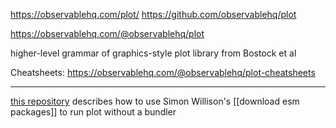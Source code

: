 https://observablehq.com/plot/
https://github.com/observablehq/plot

https://observablehq.com/@observablehq/plot

higher-level grammar of graphics-style plot library from Bostock et al

Cheatsheets: https://observablehq.com/@observablehq/plot-cheatsheets

------

[this repository](https://github.com/stepheneb/plot) describes how to use Simon Willison's [[download esm packages]] to run plot without a bundler
